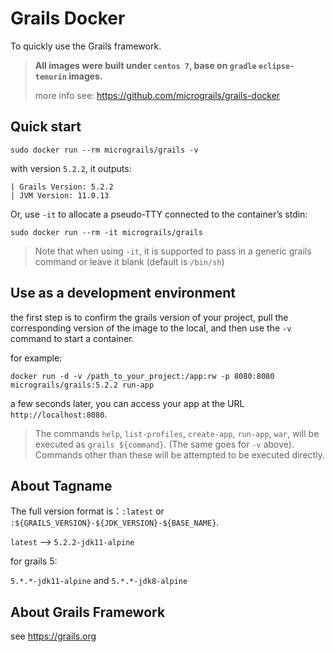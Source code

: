 # Grails Docker

To quickly use the Grails framework.

> **All images were built under `centos 7`, base on `gradle` `eclipse-temurin`  images.**
>
> more info see: https://github.com/micrograils/grails-docker

## Quick start

```shell
sudo docker run --rm micrograils/grails -v
```

with version `5.2.2`, it outputs:

```shell
| Grails Version: 5.2.2
| JVM Version: 11.0.13
```

Or, use `-it` to allocate a pseudo-TTY connected to the container’s stdin:

```shell
sudo docker run --rm -it micrograils/grails
```

> Note that when using `-it`, it is supported to pass in a generic grails command or leave it blank (default is `/bin/sh`)



## Use as a development environment

the first step is to confirm the grails version of your project, pull the corresponding version of the image to the local, and then use the `-v` command to start a container.

for example:

```
docker run -d -v /path_to_your_project:/app:rw -p 8080:8080 micrograils/grails:5.2.2 run-app
```

a few seconds later, you can access your app at the URL `http://localhost:8080`.

> The commands `help`, `list-profiles`, `create-app`, `run-app`, `war`, will be executed as `grails ${command}`. (The same goes for `-v` above). Commands other than these will be attempted to be executed directly.



## About Tagname

The full version format is：`:latest` or  `:${GRAILS_VERSION}-${JDK_VERSION}-${BASE_NAME}`.

`latest` --> `5.2.2-jdk11-alpine`

for grails 5:

`5.*.*-jdk11-alpine` and `5.*.*-jdk8-alpine`

## About Grails Framework

see https://grails.org

 
